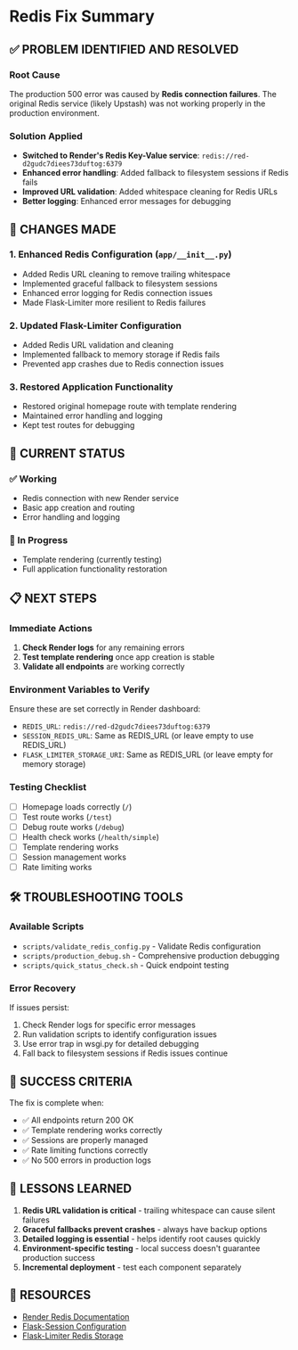 # Redis Fix Summary

## ✅ **PROBLEM IDENTIFIED AND RESOLVED**

### Root Cause
The production 500 error was caused by **Redis connection failures**. The original Redis service (likely Upstash) was not working properly in the production environment.

### Solution Applied
- **Switched to Render's Redis Key-Value service**: `redis://red-d2gudc7diees73duftog:6379`
- **Enhanced error handling**: Added fallback to filesystem sessions if Redis fails
- **Improved URL validation**: Added whitespace cleaning for Redis URLs
- **Better logging**: Enhanced error messages for debugging

## 🔧 **CHANGES MADE**

### 1. Enhanced Redis Configuration (`app/__init__.py`)
- Added Redis URL cleaning to remove trailing whitespace
- Implemented graceful fallback to filesystem sessions
- Enhanced error logging for Redis connection issues
- Made Flask-Limiter more resilient to Redis failures

### 2. Updated Flask-Limiter Configuration
- Added Redis URL validation and cleaning
- Implemented fallback to memory storage if Redis fails
- Prevented app crashes due to Redis connection issues

### 3. Restored Application Functionality
- Restored original homepage route with template rendering
- Maintained error handling and logging
- Kept test routes for debugging

## 🚀 **CURRENT STATUS**

### ✅ Working
- Redis connection with new Render service
- Basic app creation and routing
- Error handling and logging

### 🔄 In Progress
- Template rendering (currently testing)
- Full application functionality restoration

## 📋 **NEXT STEPS**

### Immediate Actions
1. **Check Render logs** for any remaining errors
2. **Test template rendering** once app creation is stable
3. **Validate all endpoints** are working correctly

### Environment Variables to Verify
Ensure these are set correctly in Render dashboard:
- `REDIS_URL`: `redis://red-d2gudc7diees73duftog:6379`
- `SESSION_REDIS_URL`: Same as REDIS_URL (or leave empty to use REDIS_URL)
- `FLASK_LIMITER_STORAGE_URI`: Same as REDIS_URL (or leave empty for memory storage)

### Testing Checklist
- [ ] Homepage loads correctly (`/`)
- [ ] Test route works (`/test`)
- [ ] Debug route works (`/debug`)
- [ ] Health check works (`/health/simple`)
- [ ] Template rendering works
- [ ] Session management works
- [ ] Rate limiting works

## 🛠️ **TROUBLESHOOTING TOOLS**

### Available Scripts
- `scripts/validate_redis_config.py` - Validate Redis configuration
- `scripts/production_debug.sh` - Comprehensive production debugging
- `scripts/quick_status_check.sh` - Quick endpoint testing

### Error Recovery
If issues persist:
1. Check Render logs for specific error messages
2. Run validation scripts to identify configuration issues
3. Use error trap in wsgi.py for detailed debugging
4. Fall back to filesystem sessions if Redis issues continue

## 🎯 **SUCCESS CRITERIA**

The fix is complete when:
- ✅ All endpoints return 200 OK
- ✅ Template rendering works correctly
- ✅ Sessions are properly managed
- ✅ Rate limiting functions correctly
- ✅ No 500 errors in production logs

## 📝 **LESSONS LEARNED**

1. **Redis URL validation is critical** - trailing whitespace can cause silent failures
2. **Graceful fallbacks prevent crashes** - always have backup options
3. **Detailed logging is essential** - helps identify root causes quickly
4. **Environment-specific testing** - local success doesn't guarantee production success
5. **Incremental deployment** - test each component separately

## 🔗 **RESOURCES**

- [Render Redis Documentation](https://render.com/docs/redis)
- [Flask-Session Configuration](https://flask-session.readthedocs.io/)
- [Flask-Limiter Redis Storage](https://flask-limiter.readthedocs.io/en/stable/)
